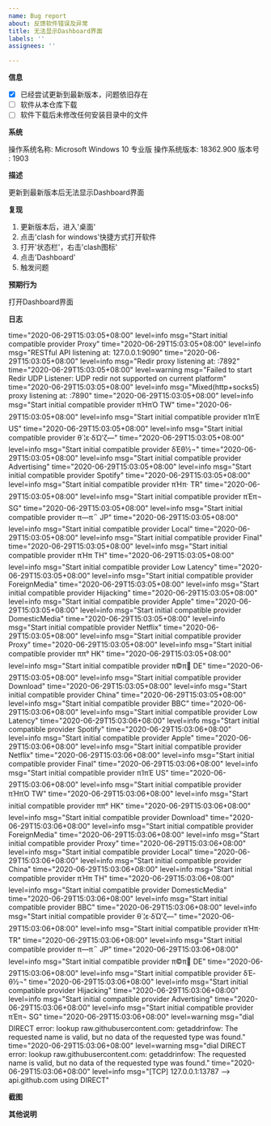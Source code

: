 ```yaml
---
name: Bug report
about: 反馈软件错误及异常
title: 无法显示Dashboard界面
labels: ''
assignees: ''

---
```


[//]: # (如不按模版填写，则issue将被直接关闭)

**信息**

[//]: # (如果符合，请将``[ ]``改为``[x]``)

- [x] 已经尝试更新到最新版本，问题依旧存在
- [ ] 软件从本仓库下载
- [ ] 软件下载后未修改任何安装目录中的文件

**系统**

[//]: # (平台及版本号)
操作系统名称:          Microsoft Windows 10 专业版
操作系统版本:          18362.900
   版本号  :           1903
   
**描述**

[//]: # (请具体并清楚地描述遇到的问题)
更新到最新版本后无法显示Dashboard界面

**复现**

[//]: # (请描述复现问题的步骤)
1. 更新版本后，进入'桌面'
2. 点击'clash for windows'快捷方式打开软件
3. 打开'状态栏'，右击'clash图标'
4. 点击'Dashboard'
5. 触发问题

**预期行为**

[//]: # (清晰地描述期望看到的行为)
打开Dashboard界面

**日志**

[//]: # (上传触发问题对应的日志文件)
time="2020-06-29T15:03:05+08:00" level=info msg="Start initial compatible provider Proxy"
time="2020-06-29T15:03:05+08:00" level=info msg="RESTful API listening at: 127.0.0.1:9090"
time="2020-06-29T15:03:05+08:00" level=info msg="Redir proxy listening at: :7892"
time="2020-06-29T15:03:05+08:00" level=warning msg="Failed to start Redir UDP Listener: UDP redir not supported on current platform"
time="2020-06-29T15:03:05+08:00" level=info msg="Mixed(http+socks5) proxy listening at: :7890"
time="2020-06-29T15:03:05+08:00" level=info msg="Start initial compatible provider πΉπΌ TW"
time="2020-06-29T15:03:05+08:00" level=info msg="Start initial compatible provider πΊπΈ US"
time="2020-06-29T15:03:05+08:00" level=info msg="Start initial compatible provider θ΄¦ε·δΏʽζ―"
time="2020-06-29T15:03:05+08:00" level=info msg="Start initial compatible provider δΈ­θ½¬"
time="2020-06-29T15:03:05+08:00" level=info msg="Start initial compatible provider Advertising"
time="2020-06-29T15:03:05+08:00" level=info msg="Start initial compatible provider Spotify"
time="2020-06-29T15:03:05+08:00" level=info msg="Start initial compatible provider πΉπ· TR"
time="2020-06-29T15:03:05+08:00" level=info msg="Start initial compatible provider πΈπ¬ SG"
time="2020-06-29T15:03:05+08:00" level=info msg="Start initial compatible provider π―π΅ JP"
time="2020-06-29T15:03:05+08:00" level=info msg="Start initial compatible provider Local"
time="2020-06-29T15:03:05+08:00" level=info msg="Start initial compatible provider Final"
time="2020-06-29T15:03:05+08:00" level=info msg="Start initial compatible provider πΉπ­ TH"
time="2020-06-29T15:03:05+08:00" level=info msg="Start initial compatible provider Low Latency"
time="2020-06-29T15:03:05+08:00" level=info msg="Start initial compatible provider ForeignMedia"
time="2020-06-29T15:03:05+08:00" level=info msg="Start initial compatible provider Hijacking"
time="2020-06-29T15:03:05+08:00" level=info msg="Start initial compatible provider Apple"
time="2020-06-29T15:03:05+08:00" level=info msg="Start initial compatible provider DomesticMedia"
time="2020-06-29T15:03:05+08:00" level=info msg="Start initial compatible provider Netflix"
time="2020-06-29T15:03:05+08:00" level=info msg="Start initial compatible provider Proxy"
time="2020-06-29T15:03:05+08:00" level=info msg="Start initial compatible provider π­π° HK"
time="2020-06-29T15:03:05+08:00" level=info msg="Start initial compatible provider π©π DE"
time="2020-06-29T15:03:05+08:00" level=info msg="Start initial compatible provider Download"
time="2020-06-29T15:03:05+08:00" level=info msg="Start initial compatible provider China"
time="2020-06-29T15:03:05+08:00" level=info msg="Start initial compatible provider BBC"
time="2020-06-29T15:03:06+08:00" level=info msg="Start initial compatible provider Low Latency"
time="2020-06-29T15:03:06+08:00" level=info msg="Start initial compatible provider Spotify"
time="2020-06-29T15:03:06+08:00" level=info msg="Start initial compatible provider Apple"
time="2020-06-29T15:03:06+08:00" level=info msg="Start initial compatible provider Netflix"
time="2020-06-29T15:03:06+08:00" level=info msg="Start initial compatible provider Final"
time="2020-06-29T15:03:06+08:00" level=info msg="Start initial compatible provider πΊπΈ US"
time="2020-06-29T15:03:06+08:00" level=info msg="Start initial compatible provider πΉπΌ TW"
time="2020-06-29T15:03:06+08:00" level=info msg="Start initial compatible provider π­π° HK"
time="2020-06-29T15:03:06+08:00" level=info msg="Start initial compatible provider Download"
time="2020-06-29T15:03:06+08:00" level=info msg="Start initial compatible provider ForeignMedia"
time="2020-06-29T15:03:06+08:00" level=info msg="Start initial compatible provider Proxy"
time="2020-06-29T15:03:06+08:00" level=info msg="Start initial compatible provider Local"
time="2020-06-29T15:03:06+08:00" level=info msg="Start initial compatible provider China"
time="2020-06-29T15:03:06+08:00" level=info msg="Start initial compatible provider πΉπ­ TH"
time="2020-06-29T15:03:06+08:00" level=info msg="Start initial compatible provider DomesticMedia"
time="2020-06-29T15:03:06+08:00" level=info msg="Start initial compatible provider BBC"
time="2020-06-29T15:03:06+08:00" level=info msg="Start initial compatible provider θ΄¦ε·δΏʽζ―"
time="2020-06-29T15:03:06+08:00" level=info msg="Start initial compatible provider πΉπ· TR"
time="2020-06-29T15:03:06+08:00" level=info msg="Start initial compatible provider π―π΅ JP"
time="2020-06-29T15:03:06+08:00" level=info msg="Start initial compatible provider π©π DE"
time="2020-06-29T15:03:06+08:00" level=info msg="Start initial compatible provider δΈ­θ½¬"
time="2020-06-29T15:03:06+08:00" level=info msg="Start initial compatible provider Hijacking"
time="2020-06-29T15:03:06+08:00" level=info msg="Start initial compatible provider Advertising"
time="2020-06-29T15:03:06+08:00" level=info msg="Start initial compatible provider πΈπ¬ SG"
time="2020-06-29T15:03:06+08:00" level=warning msg="dial DIRECT error: lookup raw.githubusercontent.com: getaddrinfow: The requested name is valid, but no data of the requested type was found."
time="2020-06-29T15:03:06+08:00" level=warning msg="dial DIRECT error: lookup raw.githubusercontent.com: getaddrinfow: The requested name is valid, but no data of the requested type was found."
time="2020-06-29T15:03:06+08:00" level=info msg="[TCP] 127.0.0.1:13787 --> api.github.com using DIRECT"

**截图**

[//]: # (如果可以，请提供对应问题的截图)

**其他说明**

[//]: # (其他补充内容)
